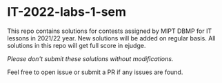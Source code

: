 # IT-2022-labs-1-sem
This repo contains solutions for contests assigned by MIPT DBMP for IT lessons in 2021/22 year. 
New solutions will be added on regular basis.
All solutions in this repo will get full score in ejudge. 

*Please don't submit these solutions without modifications.*

Feel free to open issue or submit a PR if any issues are found.

